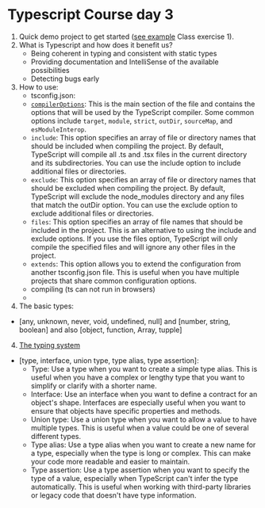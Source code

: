 # Typescript Course day 3
1. Quick demo project to get started ([see example](README.md) Class exercise 1).
2. What is Typescript and how does it benefit us?
    - Being coherent in typing and consistent with static types
    - Providing documentation and IntelliSense of the available possibilities
    - Detecting bugs early 
3. How to use:
    - tsconfig.json:
    - [`compilerOptions`](https://github.com/microsoft/TypeScript-New-Handbook/blob/master/reference/Compiler%20Options.md): This is the main section of the file and contains the options that will be used by the TypeScript compiler. Some common options include `target`, `module`, `strict`, `outDir`, `sourceMap`, and `esModuleInterop`. 
    - `include`: This option specifies an array of file or directory names that should be included when compiling the project. By default, TypeScript will compile all .ts and .tsx files in the current directory and its subdirectories. You can use the include option to include additional files or directories.
    - `exclude`: This option specifies an array of file or directory names that should be excluded when compiling the project. By default, TypeScript will exclude the node_modules directory and any files that match the outDir option. You can use the exclude option to exclude additional files or directories.
    - `files`: This option specifies an array of file names that should be included in the project. This is an alternative to using the include and exclude options. If you use the files option, TypeScript will only compile the specified files and will ignore any other files in the project.
    - `extends`: This option allows you to extend the configuration from another tsconfig.json file. This is useful when you have multiple projects that share common configuration options.
    - compiling (ts can not run in browsers)
    - 
3. The basic types: 
  - [any, unknown, never, void, undefined, null] and [number, string, boolean] and also [object, function, Array, tupple]
4. [The typing system](./types.ts)
  - [type, interface, union type, type alias, type assertion]: 
    - Type: Use a type when you want to create a simple type alias. This is useful when you have a complex or lengthy type that you want to simplify or clarify with a shorter name.
    - Interface: Use an interface when you want to define a contract for an object's shape. Interfaces are especially useful when you want to ensure that objects have specific properties and methods.
    - Union type: Use a union type when you want to allow a value to have multiple types. This is useful when a value could be one of several different types.
    - Type alias: Use a type alias when you want to create a new name for a type, especially when the type is long or complex. This can make your code more readable and easier to maintain.
    - Type assertion: Use a type assertion when you want to specify the type of a value, especially when TypeScript can't infer the type automatically. This is useful when working with third-party libraries or legacy code that doesn't have type information.

